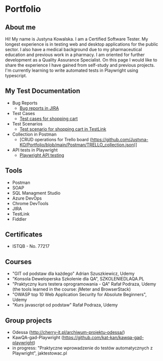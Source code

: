 # Portfolio

## About me
Hi! My name is Justyna Kowalska. I am a Certified Software Tester.
My longest experience is in testing web and desktop applications for the public sector. I also have a medical background due to my pharmaceutical education and previous work in a pharmacy.
I am oriented for further development as a Quality Assurance Specialist. 
On this page I would like to share the experience I have gained from self-study and previous projects.
I'm currently learning to write automated tests in Playwright using typescript. 

## My Test Documentation
* Bug Reports
  * [Bug reports in JIRA](https://1drv.ms/b/s!AlA72r776nl1hcsWnqBjbkDNzLC4Fw?e=A0YHJr)
* Test Cases
  * [Test cases for shopping cart](https://1drv.ms/b/s!AlA72r776nl1hcsVb9TyRxB4ewbLbw?e=0DqhqW)
* Test Scenarios 
  * [Test scenario for shopping cart in TestLink](https://1drv.ms/b/s!AlA72r776nl1hcsUlk89tHeAijhPaQ?e=6qnJEM)
* Collection in Postman
  * [CRUD operations for Trello board (https://github.com/Justyna-KO/Portfolio/blob/main/Postman/TRELLO_collection.json)]
* API tests in Playwright
  * [Playwright API testing](https://github.com/Justyna-KO/Playwright_API_Testing)
  
 ## Tools
  * Postman
  * SOAP
  * SQL Managment Studio
  * Azure DevOps
  * Chrome DevTools
  * JIRA
  * TestLink
  * Fiddler

 ## Certificates
  * ISTQB - No. 77217

 ## Courses 
  * "GIT od podstaw dla każdego" Adrian Szuszkiewicz, Udemy
  * "Konsola Deweloperska Szkolenie dla QA", SZKOLENIEDLAQA.PL
  * "Praktyczny kurs testera oprogramowania - QA" Rafał Podraza, Udemy
  (the tools learned in the course: jMeter and BrowserStack)
  * "OWASP top 10 Web Application Security for Absolute Beginners", Udemy
  * "Kurs javascript od podstaw" Rafał Podraza, Udemy

  ## Group projects
  * Odessa (http://cherry-it.pl/archiwum-projektu-odessa/)
  * KawQA-gad-Playwright (https://github.com/kat-kan/kawqa-gad-playwright)
  * in progress: "Praktyczne wprowadzenie do testów automatycznych z Playwright", jaktestowac.pl
